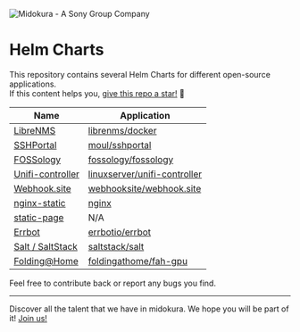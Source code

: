 ![Midokura - A Sony Group Company](https://www.midokura.com/wp-content/uploads/2020/02/logo-midokura.png)

# Helm Charts

This repository contains several Helm Charts for different open-source applications.  
If this content helps you, [give this repo a star!](https://github.com/midokura/helm-charts-community/stargazers) 🌟

| Name | Application |
|------|-------------|
| [LibreNMS](https://github.com/midokura/helm-charts-community/tree/main/charts/librenms) | [librenms/docker](https://github.com/librenms/docker) |
| [SSHPortal](https://github.com/midokura/helm-charts-community/tree/main/charts/sshportal) | [moul/sshportal](https://github.com/moul/sshportal) |
| [FOSSology](https://github.com/midokura/helm-charts-community/tree/main/charts/fossology) | [fossology/fossology](https://github.com/fossology/fossology) |
| [Unifi-controller](https://github.com/midokura/helm-charts-community/tree/main/charts/unifi-controller) | [linuxserver/unifi-controller](https://hub.docker.com/r/linuxserver/unifi-controller) |
| [Webhook.site](https://github.com/midokura/helm-charts-community/tree/main/charts/webhook-site) | [webhooksite/webhook.site](https://github.com/webhooksite/webhook.site) |
| [nginx-static](https://github.com/midokura/helm-charts-community/tree/main/charts/nginx-static) | [nginx](https://hub.docker.com/_/nginx) |
| [static-page](https://github.com/midokura/helm-charts-community/tree/main/charts/static-page) | N/A |
| [Errbot](https://github.com/midokura/helm-charts-community/tree/main/charts/errbot) | [errbotio/errbot](https://github.com/errbotio/errbot) |
| [Salt / SaltStack](https://github.com/midokura/helm-charts-community/tree/main/charts/salt) | [saltstack/salt](https://github.com/saltstack/salt) |
| [Folding@Home](https://github.com/midokura/helm-charts-community/tree/main/charts/folding-at-home) | [foldingathome/fah-gpu](https://hub.docker.com/r/foldingathome/fah-gpu) |

Feel free to contribute back or report any bugs you find.

---

Discover all the talent that we have in midokura. We hope you will be part of it!
[Join us!](https://www.midokura.com/careers/)

